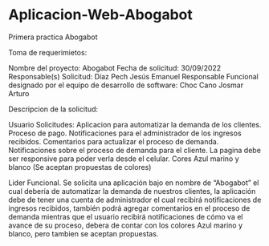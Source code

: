 # Aplicacion-Web-Abogabot
Primera practica Abogabot

Toma de requerimietos:

Nombre del proyecto: Abogabot
Fecha de solicitud: 30/09/2022
Responsable(s) Solicitud: Díaz Pech Jesús Emanuel
Responsable Funcional designado por el equipo de desarrollo de software: Choc Cano Josmar Arturo

Descripcion de la solicitud:

Usuario Solicitudes:
Aplicacion para automatizar la demanda de los clientes.
Proceso de pago.
Notificaciones para el administrador de los ingresos recibidos.
Comentarios para actualizar el proceso de demanda.
Notificaciones sobre el proceso de demanda para el cliente.
La pagina debe ser responsive para poder verla desde el celular.
Cores Azul marino y blanco (Se aceptan propuestas de colores)

Lider Funcional.
Se solicita una aplicación bajo en nombre de “Abogabot” el cual debería de automatizar la demanda de nuestros clientes, la aplicación debe de tener una cuenta de administrador el cual recibirá notificaciones de ingresos recibidos, también podrá agregar comentarios en el proceso de demanda mientras que el usuario recibirá notificaciones de cómo va el avance de su proceso, debera de contar con los colores Azul marino y blanco, pero tambien se aceptan propuestas.
